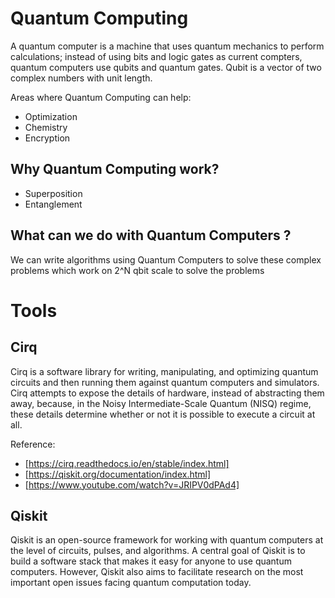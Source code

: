 # Quantum Computing 
A quantum computer is a machine that uses quantum mechanics to perform calculations; instead of using bits and logic gates as current compters, quantum computers use qubits and quantum gates. Qubit is a vector of two complex numbers with unit length.

Areas where Quantum Computing can help: 
- Optimization 
- Chemistry 
- Encryption

## Why Quantum Computing work? 
- Superposition    
- Entanglement


## What can we do with Quantum Computers ? 
We can write algorithms using Quantum Computers to solve these complex problems which work on 2^N qbit scale to solve the problems 

# Tools

## Cirq
Cirq is a software library for writing, manipulating, and optimizing quantum circuits and then running them against quantum computers and simulators. Cirq attempts to expose the details of hardware, instead of abstracting them away, because, in the Noisy Intermediate-Scale Quantum (NISQ) regime, these details determine whether or not it is possible to execute a circuit at all.



Reference: 
- [https://cirq.readthedocs.io/en/stable/index.html]
- [https://qiskit.org/documentation/index.html]
- [https://www.youtube.com/watch?v=JRIPV0dPAd4]


## Qiskit 
Qiskit is an open-source framework for working with quantum computers at the level of circuits, pulses, and algorithms.
A central goal of Qiskit is to build a software stack that makes it easy for anyone to use quantum computers. However, Qiskit also aims to facilitate research on the most important open issues facing quantum computation today.
